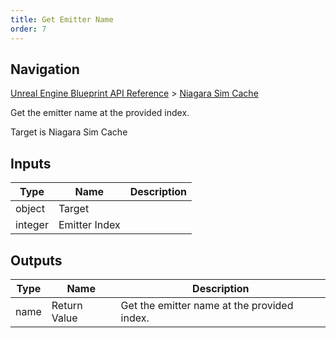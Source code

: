 ```yaml
---
title: Get Emitter Name
order: 7
---
```

## Navigation

[Unreal Engine Blueprint API Reference](https://dev.epicgames.com/documentation/en-us/unreal-engine/BlueprintAPI) > [Niagara Sim Cache](https://dev.epicgames.com/documentation/en-us/unreal-engine/BlueprintAPI/NiagaraSimCache)

Get the emitter name at the provided index.

Target is Niagara Sim Cache

## Inputs

| Type | Name | Description |
| --- | --- | --- |
| object | Target |  |
| integer | Emitter Index |  |

## Outputs

| Type | Name | Description |
| --- | --- | --- |
| name | Return Value | Get the emitter name at the provided index. |
